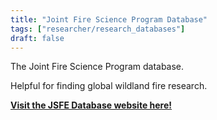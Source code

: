 ```yaml
---
title: "Joint Fire Science Program Database"
tags: ["researcher/research_databases"]
draft: false
---
```


The Joint Fire Science Program database.

Helpful for finding global wildland fire research.

[**Visit the JSFE Database website here!**](https://firescience.gov/ords/prd/jf_jfsp/jf_jfsp/r/jfspublic/research-search?session=2765587292715)

